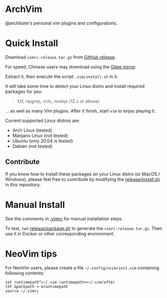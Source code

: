 # ArchVim

@archibate's personal vim plugins and configurations.

# Quick Install

Download `vimrc-release.tar.gz` from [GitHub release](https://github.com/archibate/vimrc/releases).

For speed, Chinese users may download using the [Gitee mirror](https://gitee.com/archibate/vimrc/releases).

Extract it, then execute the script `.vim/install.sh` in it.

It will take some time to detect your Linux distro and install required packages for you:

> fzf, ripgrep, ccls, nodejs (12.x or above)

... as well as many Vim plugins. After it finish, start `vim` to enjoy playing it.

Current supported Linux distros are:

- Arch Linux (tested)
- Manjano Linux (not tested)
- Ubuntu (only 20.04 is tested)
- Debian (not tested)

## Contribute

If you know how to install these packages on your Linux distro (or MacOS / Windows), please feel
free to contribute by modifying the [release/install.sh](release/install.sh) in this repository.

# Manual Install

See the comments in [.vimrc](.vimrc) for manual installation steps.

To test, run [release/package.sh](release/package.sh) to generate the `vimrc-release.tar.gz`.
Then use it in Docker or other corresponding environment.

# NeoVim tips

For NeoVim users, please create a file `~/.config/nvim/init.vim` containing following contents:

```vim
set runtimepath^=~/.vim runtimepath+=~/.vim/after
let &packpath = &runtimepath
source ~/.vimrc
```
